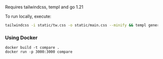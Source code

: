 Requires tailwindcss, templ and go 1.21

To run locally, execute:
```sh
tailwindcss -i static/tw.css -o static/main.css --minify && templ generate && go run main.go
```
### Using Docker

```
docker build -t compare .
docker run -p 3000:3000 compare
```
